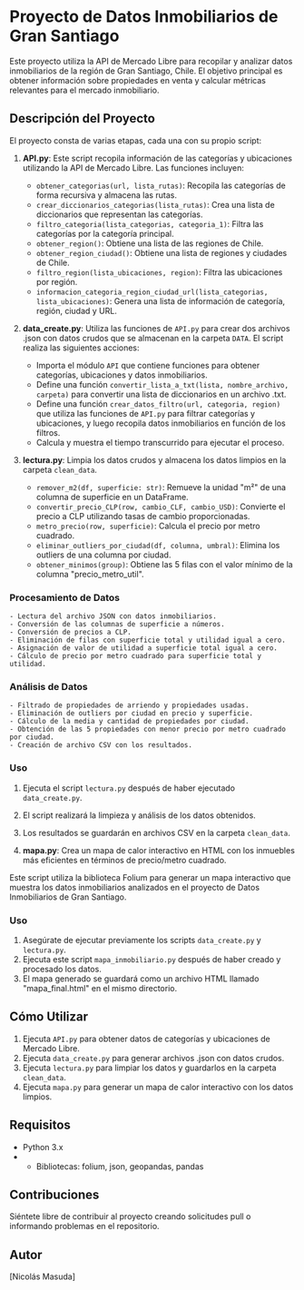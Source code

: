 # Proyecto de Datos Inmobiliarios de Gran Santiago

Este proyecto utiliza la API de Mercado Libre para recopilar y analizar datos inmobiliarios de la región de Gran Santiago, Chile. El objetivo principal es obtener información sobre propiedades en venta y calcular métricas relevantes para el mercado inmobiliario.

## Descripción del Proyecto

El proyecto consta de varias etapas, cada una con su propio script:

1. **API.py**: Este script recopila información de las categorías y ubicaciones utilizando la API de Mercado Libre. Las funciones incluyen:

    - `obtener_categorias(url, lista_rutas)`: Recopila las categorías de forma recursiva y almacena las rutas.
    - `crear_diccionarios_categorias(lista_rutas)`: Crea una lista de diccionarios que representan las categorías.
    - `filtro_categoria(lista_categorias, categoria_1)`: Filtra las categorías por la categoría principal.
    - `obtener_region()`: Obtiene una lista de las regiones de Chile.
    - `obtener_region_ciudad()`: Obtiene una lista de regiones y ciudades de Chile.
    - `filtro_region(lista_ubicaciones, region)`: Filtra las ubicaciones por región.
    - `informacion_categoria_region_ciudad_url(lista_categorias, lista_ubicaciones)`: Genera una lista de información de categoría, región, ciudad y URL.

2. **data_create.py**: Utiliza las funciones de `API.py` para crear dos archivos .json con datos crudos que se almacenan en la carpeta `DATA`. El script realiza las siguientes acciones:
   - Importa el módulo `API` que contiene funciones para obtener categorías, ubicaciones y datos inmobiliarios.
   - Define una función `convertir_lista_a_txt(lista, nombre_archivo, carpeta)` para convertir una lista de diccionarios en un archivo .txt.
   - Define una función `crear_datos_filtro(url, categoria, region)` que utiliza las funciones de `API.py` para filtrar categorías y ubicaciones, y luego recopila datos inmobiliarios en función de los filtros.
   - Calcula y muestra el tiempo transcurrido para ejecutar el proceso.

3. **lectura.py**: Limpia los datos crudos y almacena los datos limpios en la carpeta `clean_data`.

	- `remover_m2(df, superficie: str)`: Remueve la unidad "m²" de una columna de superficie en un DataFrame.
	- `convertir_precio_CLP(row, cambio_CLF, cambio_USD)`: Convierte el precio a CLP utilizando tasas de cambio proporcionadas.
	- `metro_precio(row, superficie)`: Calcula el precio por metro cuadrado.
	- `eliminar_outliers_por_ciudad(df, columna, umbral)`: Elimina los outliers de una columna por ciudad.
	- `obtener_minimos(group)`: Obtiene las 5 filas con el valor mínimo de la columna "precio_metro_util".

### Procesamiento de Datos

	- Lectura del archivo JSON con datos inmobiliarios.
	- Conversión de las columnas de superficie a números.
	- Conversión de precios a CLP.
	- Eliminación de filas con superficie total y utilidad igual a cero.
	- Asignación de valor de utilidad a superficie total igual a cero.
	- Cálculo de precio por metro cuadrado para superficie total y utilidad.

### Análisis de Datos

	- Filtrado de propiedades de arriendo y propiedades usadas.
	- Eliminación de outliers por ciudad en precio y superficie.
	- Cálculo de la media y cantidad de propiedades por ciudad.
	- Obtención de las 5 propiedades con menor precio por metro cuadrado por ciudad.
	- Creación de archivo CSV con los resultados.

### Uso

1. Ejecuta el script `lectura.py` después de haber ejecutado `data_create.py`.
2. El script realizará la limpieza y análisis de los datos obtenidos.
3. Los resultados se guardarán en archivos CSV en la carpeta `clean_data`.

4. **mapa.py**: Crea un mapa de calor interactivo en HTML con los inmuebles más eficientes en términos de precio/metro cuadrado.

Este script utiliza la biblioteca Folium para generar un mapa interactivo que muestra los datos inmobiliarios analizados en el proyecto de Datos Inmobiliarios de Gran Santiago.

### Uso

1. Asegúrate de ejecutar previamente los scripts `data_create.py` y `lectura.py`.
2. Ejecuta este script `mapa_inmobiliario.py` después de haber creado y procesado los datos.
3. El mapa generado se guardará como un archivo HTML llamado "mapa_final.html" en el mismo directorio.

## Cómo Utilizar

1. Ejecuta `API.py` para obtener datos de categorías y ubicaciones de Mercado Libre.
2. Ejecuta `data_create.py` para generar archivos .json con datos crudos.
3. Ejecuta `lectura.py` para limpiar los datos y guardarlos en la carpeta `clean_data`.
4. Ejecuta `mapa.py` para generar un mapa de calor interactivo con los datos limpios.

## Requisitos

- Python 3.x
- - Bibliotecas: folium, json, geopandas, pandas

## Contribuciones

Siéntete libre de contribuir al proyecto creando solicitudes pull o informando problemas en el repositorio.


## Autor

[Nicolás Masuda]
